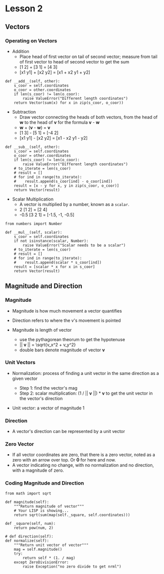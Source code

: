 # Lesson 2

## Vectors

### Operating on Vectors

- Addition
  - Place head of first vector on tail of second vector; measure from tail of first vector to head of second vector to get the sum
  - [1 2] + [3 1] = [4 3]
  - [x1 y1] + [x2 y2] = [x1 + x2 y1 + y2]

```
def __add__(self, other):
    s_coor = self.coordinates
    o_coor = other.coordinates
    if len(s_coor) != len(o_coor):
        raise ValueError("Different length coordinates")
    return Vector(sum(x) for x in zip(s_coor, o_coor))
```

- Subtraction
  - Draw vector connecting the heads of both vectors, from the head of **w** to the head of **v** for the formula **v** - **w**
  - **w** + (**v** - **w**) = **v**
  - [1 3] - [5 1] = [-4 2]
  - [x1 y1] - [x2 y2] = [x1 - x2 y1 - y2]

```
def __sub__(self, other):
    s_coor = self.coordinates
    o_coor = other.coordinates
    if len(s_coor) != len(o_coor):
        raise ValueError("Different length coordinates")
    # to_iterate = len(s_coor)
    # result = []
    # for ind in range(to_iterate):
    #    result.append(s_coor[ind] - o_coor[ind])
    result = [x - y for x, y in zip(s_coor, o_coor)]
    return Vector(result)
```

- Scalar Multiplication
  - A vector is multiplied by a number, known as a `scalar`.
  - 2 [1 2] = [2 4]
  - -0.5 [3 2 1] = [-1.5, -1, -0.5]

```
from numbers import Number

def __mul__(self, scalar):
    s_coor = self.coordinates
    if not isinstance(scalar, Number):
        raise ValueError("Scalar needs to be a scalar")
    # to_iterate = len(s_coor)
    # result = []
    # for ind in range(to_iterate):
    #    result.append(scalar * s_coor[ind])
    result = [scalar * x for x in s_coor]
    return Vector(result)
```

## Magnitude and Direction

### Magnitude

- Magnitude is how much movement a vector quantifies
- Direction refers to where the v's movement is pointed

- Magnitude is length of vector
    - use the pythagorean theorum to get the hypotenuse
    - || **v** || = \sqrt{v_x^2 + v_y^2}
    - double bars denote magnitude of vector **v**

### Unit Vectors

- Normalization: process of finding a unit vector in the same direction as a given vector
    - Step 1: find the vector's mag
    - Step 2: scalar multiplication: (1 / || **v** ||) * **v** to get the unit vector in the vector's direction

- Unit vector: a vector of magnitude 1

### Direction

- A vector's direction can be represented by a unit vector

### Zero Vector

- If all vector coordinates are zero, that there is a zero vector, noted as a zero with an arrow over top. Or **0** for here and now.
- A vector indicating no change, with no normalization and no direction, with a magnitude of zero.

### Coding Magnitude and Direction

```
from math import sqrt

def magnitude(self):
    """Return magnitude of vector"""
    # Your LISP is showing...
    return sqrt(sum(map(self._square, self.coordinates)))

def _square(self, num):
    return pow(num, 2)
```

```
# def direction(self):
def normalize(self):
    """Return unit vector of vector"""
    mag = self.magnitude()
    try:
        return self * (1. / mag)
    except ZeroDivisionError:
        raise Exception("no zero divide to get nrml")
```